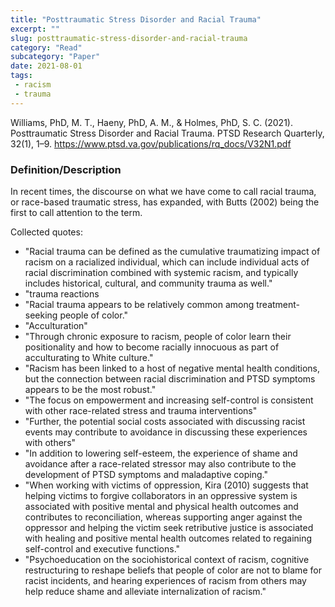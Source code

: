 ```yaml
--- 
title: "Posttraumatic Stress Disorder and Racial Trauma" 
excerpt: ""
slug: posttraumatic-stress-disorder-and-racial-trauma
category: "Read"
subcategory: "Paper"
date: 2021-08-01
tags:
 - racism
 - trauma
--- 
```

Williams, PhD, M. T., Haeny, PhD, A. M., & Holmes, PhD, S. C. (2021). Posttraumatic Stress Disorder and Racial Trauma. PTSD Research Quarterly, 32(1), 1–9. https://www.ptsd.va.gov/publications/rq_docs/V32N1.pdf 

### Definition/Description
In recent times, the discourse on what we have come to call racial trauma, or race-based traumatic stress, has expanded, with Butts (2002) being the first to call attention to the term.

Collected quotes:
- "Racial trauma can be defined as the cumulative traumatizing impact of racism on a racialized individual, which can include individual acts of racial discrimination combined with systemic racism, and typically includes historical, cultural, and community trauma as well."
- "trauma reactions
- "Racial trauma appears to be relatively common among treatment-seeking people of color."
- "Acculturation"
- "Through chronic exposure to racism, people of color learn their positionality and how to become racially innocuous as part of acculturating to White culture."
- "Racism has been linked to a host of negative mental health conditions, but the connection between racial discrimination and PTSD symptoms appears to be the most robust."
- "The focus on empowerment and increasing self-control is consistent with other race-related stress and trauma interventions"
- "Further, the potential social costs associated with discussing racist events may contribute to avoidance in discussing these experiences with others"
- "In addition to lowering self-esteem, the experience of shame and avoidance after a race-related stressor may also contribute to the development of PTSD symptoms and maladaptive coping."
- "When working with victims of oppression, Kira (2010) suggests that helping victims to forgive collaborators in an oppressive system is associated with positive mental and physical health outcomes and contributes to reconciliation, whereas supporting anger against the oppressor and helping the victim seek retributive justice is associated with healing and positive mental health outcomes related to regaining self-control and executive functions."
- "Psychoeducation on the sociohistorical context of racism, cognitive restructuring to reshape beliefs that people of color are not to blame for racist incidents, and hearing experiences of racism from others may help reduce shame and alleviate internalization of racism."
